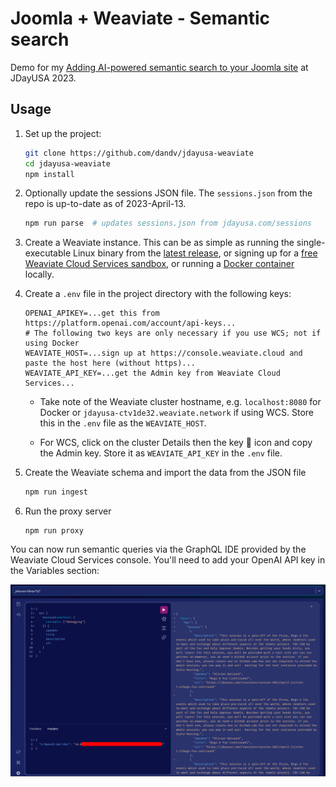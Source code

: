 # Joomla + Weaviate - Semantic search

Demo for my [Adding AI-powered semantic search to your Joomla site](https://jdayusa.com/sessions/session-2023/april-22/slot-2-4/adding-ai-powered-semantic-search-to-your-joomla-site) at JDayUSA 2023.


## Usage

1. Set up the project:
   ```bash
   git clone https://github.com/dandv/jdayusa-weaviate
   cd jdayusa-weaviate
   npm install

2. Optionally update the sessions JSON file. The `sessions.json` from the repo is up-to-date as of 2023-April-13.
   ```bash
   npm run parse  # updates sessions.json from jdayusa.com/sessions

3. Create a Weaviate instance. This can be as simple as running the single-executable Linux binary from the [latest release](https://github.com/weaviate/weaviate/releases), or signing up for a [free Weaviate Cloud Services sandbox](https://console.weaviate.cloud), or running a [Docker container](https://weaviate.io/developers/weaviate/installation) locally.

4. Create a `.env` file in the project directory with the following keys:
   ```text
   OPENAI_APIKEY=...get this from https://platform.openai.com/account/api-keys...
   # The following two keys are only necessary if you use WCS; not if using Docker
   WEAVIATE_HOST=...sign up at https://console.weaviate.cloud and paste the host here (without https)...
   WEAVIATE_API_KEY=...get the Admin key from Weaviate Cloud Services...
   ```

   * Take note of the Weaviate cluster hostname, e.g. `localhost:8080` for Docker or `jdayusa-ctv1de32.weaviate.network` if using WCS. Store this in the `.env` file as the `WEAVIATE_HOST`.

   * For WCS, click on the cluster Details then the key 🔑 icon and copy the Admin key. Store it as `WEAVIATE_API_KEY` in the `.env` file.

5. Create the Weaviate schema and import the data from the JSON file
   ```bash
   npm run ingest

6. Run the proxy server
   ```
   npm run proxy

You can now run semantic queries via the GraphQL IDE provided by the Weaviate Cloud Services console. You'll need to add your OpenAI API key in the Variables section:

![GraphiQL screenshot](GraphiQL-neartext.png)
